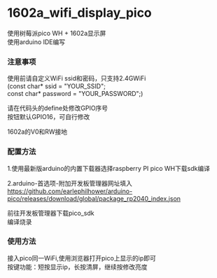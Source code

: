 # 1602a_wifi_display_pico
使用树莓派pico WH + 1602a显示屏  
使用arduino IDE编写

### 注意事项
使用前请自定义WiFi ssid和密码，只支持2.4GWiFi  
(const char* ssid = "YOUR_SSID";  
const char* password = "YOUR_PASSWORD";)

请在代码头的define处修改GPIO序号  
按钮默认GPIO16，可自行修改

1602a的V0和RW接地

### 配置方法
1.使用最新版arduino的内置下载器选择raspberry PI pico WH下载sdk编译  

2.arduino-首选项-附加开发板管理器网址填入  
https://github.com/earlephilhower/arduino-pico/releases/download/global/package_rp2040_index.json

前往开发板管理器下载pico_sdk  
编译烧录

### 使用方法
接入pico同一WiFi,使用浏览器打开pico上显示的ip即可  
按键功能：短按显示ip，长按清屏，继续按修改亮度